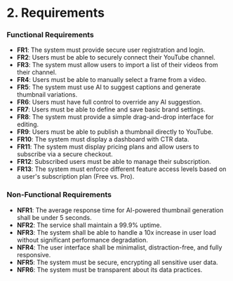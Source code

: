 # **2\. Requirements**

### **Functional Requirements**

* **FR1**: The system must provide secure user registration and login.  
* **FR2**: Users must be able to securely connect their YouTube channel.  
* **FR3**: The system must allow users to import a list of their videos from their channel.  
* **FR4**: Users must be able to manually select a frame from a video.  
* **FR5**: The system must use AI to suggest captions and generate thumbnail variations.  
* **FR6**: Users must have full control to override any AI suggestion.  
* **FR7**: Users must be able to define and save basic brand settings.  
* **FR8**: The system must provide a simple drag-and-drop interface for editing.  
* **FR9**: Users must be able to publish a thumbnail directly to YouTube.  
* **FR10**: The system must display a dashboard with CTR data.  
* **FR11**: The system must display pricing plans and allow users to subscribe via a secure checkout.  
* **FR12**: Subscribed users must be able to manage their subscription.  
* **FR13**: The system must enforce different feature access levels based on a user's subscription plan (Free vs. Pro).

### **Non-Functional Requirements**

* **NFR1**: The average response time for AI-powered thumbnail generation shall be under 5 seconds.  
* **NFR2**: The service shall maintain a 99.9% uptime.  
* **NFR3**: The system shall be able to handle a 10x increase in user load without significant performance degradation.  
* **NFR4**: The user interface shall be minimalist, distraction-free, and fully responsive.  
* **NFR5**: The system must be secure, encrypting all sensitive user data.  
* **NFR6**: The system must be transparent about its data practices.
